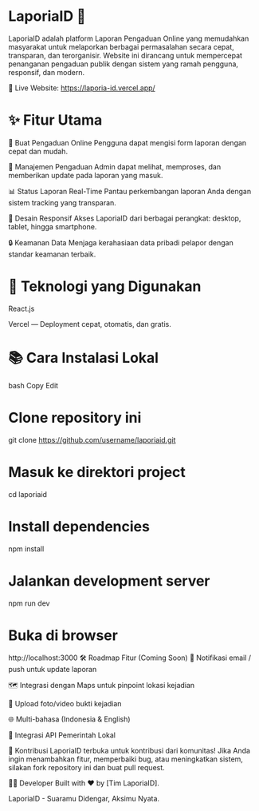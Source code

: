 # LaporiaID 🚨
LaporiaID adalah platform Laporan Pengaduan Online yang memudahkan masyarakat untuk melaporkan berbagai permasalahan secara cepat, transparan, dan terorganisir.
Website ini dirancang untuk mempercepat penanganan pengaduan publik dengan sistem yang ramah pengguna, responsif, dan modern.

🔗 Live Website: https://laporia-id.vercel.app/

# ✨ Fitur Utama
📝 Buat Pengaduan Online
Pengguna dapat mengisi form laporan dengan cepat dan mudah.

📂 Manajemen Pengaduan
Admin dapat melihat, memproses, dan memberikan update pada laporan yang masuk.

📊 Status Laporan Real-Time
Pantau perkembangan laporan Anda dengan sistem tracking yang transparan.

📱 Desain Responsif
Akses LaporiaID dari berbagai perangkat: desktop, tablet, hingga smartphone.

🔒 Keamanan Data
Menjaga kerahasiaan data pribadi pelapor dengan standar keamanan terbaik.

# 🚀 Teknologi yang Digunakan
React.js

Vercel — Deployment cepat, otomatis, dan gratis.

# 📚 Cara Instalasi Lokal
bash
Copy
Edit
# Clone repository ini
git clone https://github.com/username/laporiaid.git

# Masuk ke direktori project
cd laporiaid

# Install dependencies
npm install

# Jalankan development server
npm run dev

# Buka di browser
http://localhost:3000
🛠️ Roadmap Fitur (Coming Soon)
🔔 Notifikasi email / push untuk update laporan

🗺️ Integrasi dengan Maps untuk pinpoint lokasi kejadian

📸 Upload foto/video bukti kejadian

🌐 Multi-bahasa (Indonesia & English)

🧩 Integrasi API Pemerintah Lokal

🙌 Kontribusi
LaporiaID terbuka untuk kontribusi dari komunitas!
Jika Anda ingin menambahkan fitur, memperbaiki bug, atau meningkatkan sistem, silakan fork repository ini dan buat pull request.

🧑‍💻 Developer
Built with ❤️ by [Tim LaporiaID].

LaporiaID - Suaramu Didengar, Aksimu Nyata.


